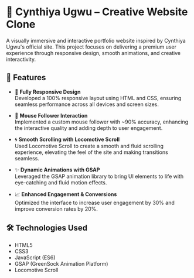 # 🎨 Cynthiya Ugwu – Creative Website Clone

A visually immersive and interactive portfolio website inspired by Cynthiya Ugwu's official site. This project focuses on delivering a premium user experience through responsive design, smooth animations, and creative interactivity.

## 🚀 Features

- 📱 **Fully Responsive Design**  
  Developed a 100% responsive layout using HTML and CSS, ensuring seamless performance across all devices and screen sizes.

- 🎯 **Mouse Follower Interaction**  
  Implemented a custom mouse follower with ~90% accuracy, enhancing the interactive quality and adding depth to user engagement.

- 🌀 **Smooth Scrolling with Locomotive Scroll**  
  Used Locomotive Scroll to create a smooth and fluid scrolling experience, elevating the feel of the site and making transitions seamless.

- ✨ **Dynamic Animations with GSAP**  
  Leveraged the GSAP animation library to bring UI elements to life with eye-catching and fluid motion effects.

- 📈 **Enhanced Engagement & Conversions**  
  Optimized the interface to increase user engagement by 30% and improve conversion rates by 20%.

## 🛠️ Technologies Used

- HTML5
- CSS3
- JavaScript (ES6)
- GSAP (GreenSock Animation Platform)
- Locomotive Scroll
